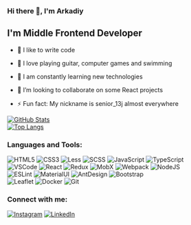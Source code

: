 ### Hi there 👋, I'm Arkadiy

## I'm Middle Frontend Developer

- 💪 I like to write code
- 🎉 I love playing guitar, computer games and swimming
- 🥅 I am constantly learning new technologies
- 👯 I’m looking to collaborate on some React projects

- ⚡ Fun fact: My nickname is senior_13j almost everywhere

[![GitHub Stats](https://github-readme-stats.vercel.app/api?username=senior-13j&theme=dark&show_icons=true&hide=issues,contribs)](https://github.com/senior-13j/)  
[![Top Langs](https://github-readme-stats.vercel.app/api/top-langs/?username=senior-13j&theme=dark&hide=jupyter%20notebook,php,vue,html,css,go&langs_count=8&layout=compact)](https://github.com/senior-13j/)

### Languages and Tools:
![HTML5](https://img.shields.io/badge/-HTML5-090909?style=for-the-badge&logo=HTML5)
![CSS3](https://img.shields.io/badge/-CSS3-090909?style=for-the-badge&logo=CSS3)
![Less](https://img.shields.io/badge/-Less-090909?style=for-the-badge&logo=Less)
![SCSS](https://img.shields.io/badge/-SCSS-090909?style=for-the-badge&logo=SASS)
![JavaScript](https://img.shields.io/badge/-JavaScript-090909?style=for-the-badge&logo=JavaScript)
![TypeScript](https://img.shields.io/badge/-TypeScript-090909?style=for-the-badge&logo=TypeScript)  
![VSCode](https://img.shields.io/badge/-VSCode-090909?style=for-the-badge&logo=visualstudiocode)
![React](https://img.shields.io/badge/-React-090909?style=for-the-badge&logo=react)
![Redux](https://img.shields.io/badge/-Redux-090909?style=for-the-badge&logo=redux)
![MobX](https://img.shields.io/badge/-MobX-090909?style=for-the-badge&logo=MobX)
![Webpack](https://img.shields.io/badge/-Webpack-090909?style=for-the-badge&logo=Webpack)
![NodeJS](https://img.shields.io/badge/-Node.js-090909?style=for-the-badge&logo=Node.js)  
![ESLint](https://img.shields.io/badge/-ESLint-090909?style=for-the-badge&logo=ESLint)
![MaterialUI](https://img.shields.io/badge/-MaterialUI-090909?style=for-the-badge&logo=MaterialUI)
![AntDesign](https://img.shields.io/badge/-AntDesign-090909?style=for-the-badge&logo=AntDesign)
![Bootstrap](https://img.shields.io/badge/-Bootstrap-090909?style=for-the-badge&logo=Bootstrap)  
![Leaflet](https://img.shields.io/badge/-Leaflet-090909?style=for-the-badge&logo=Leaflet)
![Docker](https://img.shields.io/badge/-Docker-090909?style=for-the-badge&logo=Docker)
![Git](https://img.shields.io/badge/-Git-090909?style=for-the-badge&logo=Git)


### Connect with me:
[![Instagram](https://img.shields.io/badge/-instagram-090909?style=for-the-badge&logo=instagram)](https://www.instagram.com/senior_13j/)
[![LinkedIn](https://img.shields.io/badge/-linkedin-090909?style=for-the-badge&logo=linkedin)](https://www.linkedin.com/in/arkadiy-kotlyarov-781aaa19a/)
